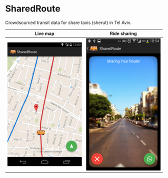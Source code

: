 # SharedRoute 
Crowdsourced transit data for share taxis (sherut) in Tel Aviv.

Live map                   |  Ride sharing
:-------------------------:|:-------------------------:
![](https://raw.githubusercontent.com/idoco/shared-route/master/Screenshot_live_map.png) |  ![](https://raw.githubusercontent.com/idoco/shared-route/master/Screenshot_share-ride.png)
